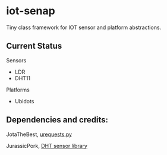 # iot-senap
Tiny class framework for IOT sensor and platform abstractions.

## Current Status

Sensors
* LDR
* DHT11 

Platforms
* Ubidots 

##  Dependencies and credits:
 JotaTheBest, [urequests.py](https://github.com/jotathebest/micropython-lib/blob/master/urequests/urequests.py)
 
 JurassicPork, [DHT sensor library](https://github.com/JurassicPork/DHT_PyCom/tree/pulses_get)
 
